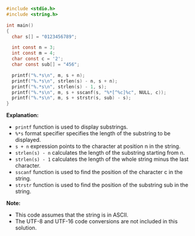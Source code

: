```c
#include <stdio.h>
#include <string.h>

int main()
{
  char s[] = "0123456789";

  int const n = 3;
  int const m = 4;
  char const c = '2';
  char const sub[] = "456";

  printf("%.*s\n", m, s + n);
  printf("%.*s\n", strlen(s) - n, s + n);
  printf("%.*s\n", strlen(s) - 1, s);
  printf("%.*s\n", m, s + sscanf(s, "%*[^%c]%c", NULL, c));
  printf("%.*s\n", m, s + strstr(s, sub) - s);
}
```

**Explanation:**

- `printf` function is used to display substrings.
- `%*s` format specifier specifies the length of the substring to be displayed.
- `s + n` expression points to the character at position n in the string.
- `strlen(s) - n` calculates the length of the substring starting from n.
- `strlen(s) - 1` calculates the length of the whole string minus the last character.
- `sscanf` function is used to find the position of the character c in the string.
- `strstr` function is used to find the position of the substring sub in the string.

**Note:**

- This code assumes that the string is in ASCII.
- The UTF-8 and UTF-16 code conversions are not included in this solution.
